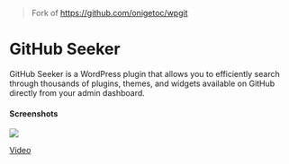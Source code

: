 > Fork of https://github.com/onigetoc/wpgit

# GitHub Seeker

GitHub Seeker is a WordPress plugin that allows you to efficiently search through thousands of plugins, themes, and widgets available on GitHub directly from your admin dashboard.

#### Screenshots

![](https://raw.githubusercontent.com/cvladan/github-seeker/master/screenshot-2.gif)  

[Video](https://www.youtube.com/watch?v=EyC_8cHbYRo)